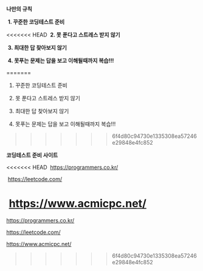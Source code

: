 **나만의 규칙**

​	**1. 꾸준한 코딩테스트 준비**

<<<<<<< HEAD
​	**2. 못 푼다고 스트레스 받지 않기**

​	**3. 최대한 답 찾아보지 않기**

​	**4. 못푸는 문제는 답을 보고 이해될때까지 복습!!!**

=======
   1. 꾸준한 코딩테스트 준비

   2. 못 푼다고 스트레스 받지 않기

   3. 최대한 답 찾아보지 않기

   4. 못푸는 문제는 답을 보고 이해될때까지 복습!!!
>>>>>>> 6f4d80c94730e1335308ea57246e29848e4fc852


**코딩테스트 준비 사이트**

<<<<<<< HEAD
​	https://programmers.co.kr/

​	https://leetcode.com/

​	https://www.acmicpc.net/ 
=======
   https://programmers.co.kr/

   https://leetcode.com/

   https://www.acmicpc.net/ 
>>>>>>> 6f4d80c94730e1335308ea57246e29848e4fc852





